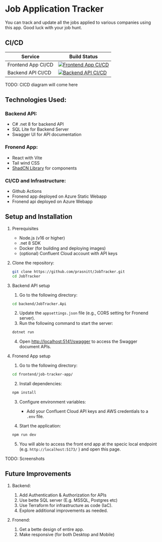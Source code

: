 # Job Application Tracker
   You can track and update all the jobs applied to various companies using this app. Good luck with your job hunt.

## CI/CD

| Service   | Build Status                                                                 |
|-----------|-----------------------------------------------------------------------------|
| Frontend App CI/CD  | [![Frontend App CI/CD](https://github.com/prasnitt/JobTracker/actions/workflows/frontend-ci-cd.yml/badge.svg?branch=main)](https://github.com/prasnitt/JobTracker/actions/workflows/frontend-ci-cd.yml) |
| Backend API CI/CD   | [![Backend API CI/CD](https://github.com/prasnitt/JobTracker/actions/workflows/backend-ci-cd.yml/badge.svg?branch=main)](https://github.com/prasnitt/JobTracker/actions/workflows/backend-ci-cd.yml)   |


TODO: CICD diagram will come here

## Technologies Used:

### Backend API: 

- C# .net 8 for backend API
- SQL Lite for Backend Server
- Swagger UI for API documentation

### Fronend App:

- React with Vite
- Tail wind CSS
- [ShadCN Library](https://ui.shadcn.com/) for components

### CI/CD and Infrastructure:

- Github Actions
- Fronend app deployed on Azure Static Webapp
- Fronend api deployed on Azure Webapp


## Setup and Installation  

1. Prerequisites  

    - Node.js (v16 or higher)  
    - .net 8 SDK 
    - Docker (for building and deploying images)  
    - (optional) Confluent Cloud account with API keys  

2. Clone the repository:  
    ```bash
    git clone https://github.com/prasnitt/JobTracker.git
    cd JobTracker
    ```

3. Backend API setup

    1. Go to the following directory:  
     ```bash
     cd backend/JobTracker.Api
     ```
    2. Update the `appsettings.json` file (e.g., CORS setting for Fronend server).
    3. Run the following command to start the server:  
     ```bash
     dotnet run
    ```
    4. Open [http://localhost:5141/swagger](http://localhost:5141/swagger) to access the Swagger document APIs.

4. Fronend App setup

    1. Go to the following directory:  
     ```bash
     cd frontend/job-tracker-app/
     ```
     2. Install dependencies:  
     ```bash
     npm install
     ```
     3. Configure environment variables:  
        - Add your Confluent Cloud API keys and AWS credentials to a `.env` file.  

     4. Start the application:  
     ```bash
     npm run dev
     ```

     5. You will able to access the front end app at the specic local endpoint (e.g. `http://localhost:5173/` )  and open this page.


TODO: Screenshots


## Future Improvements  

1. Backend:

    1. Add Authentication & Authorization for APIs
    2. Use bette SQL server (E.g. MSSQL, Postgres etc)
    3. Use Terraform for infrastructure as code (IaC).
    4. Explore additional improvements as needed.

1. Fronend:

    1. Get a bette design of entire app.
    2. Make responsive (for both Desktop and Mobile)
    